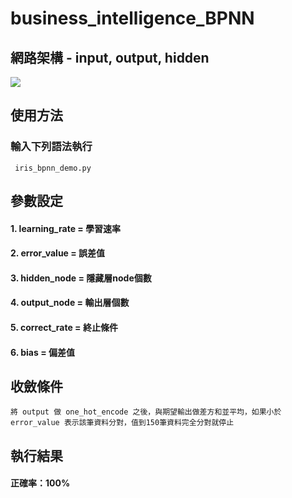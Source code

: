 # business_intelligence_BPNN
## 網路架構 - input, output, hidden
![](https://i.imgur.com/NCT2QtR.png)

## 使用方法
### 輸入下列語法執行
```` iris_bpnn_demo.py````

## 參數設定
#### 1. learning_rate = 學習速率 
#### 2. error_value = 誤差值 
#### 3. hidden_node = 隱藏層node個數 
#### 4. output_node = 輸出層個數 
#### 5. correct_rate = 終止條件 
#### 6. bias = 偏差值 

## 收斂條件
```` 將 output 做 one_hot_encode 之後，與期望輸出做差方和並平均，如果小於 error_value 表示該筆資料分對，值到150筆資料完全分對就停止 ````

## 執行結果 
#### 正確率：100% ####
